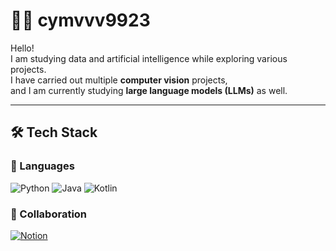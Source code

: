# 👨‍💻 cymvvv9923  

Hello!  
I am studying data and artificial intelligence while exploring various projects.  
I have carried out multiple **computer vision** projects,  
and I am currently studying **large language models (LLMs)** as well.  

---

## 🛠 Tech Stack  

### 🚀 Languages
![Python](https://img.shields.io/badge/Python-3776AB?style=flat-square&logo=python&logoColor=white)
![Java](https://img.shields.io/badge/Java-007396?style=flat-square&logo=java&logoColor=white)
![Kotlin](https://img.shields.io/badge/Kotlin-7F52FF?style=flat-square&logo=kotlin&logoColor=white)

### 🤝 Collaboration
[![Notion](https://img.shields.io/badge/Notion-000000?style=flat-square&logo=notion&logoColor=white)](https://www.notion.so/Resume-Sample-26fa239ff88d801994d5f6e9f72e89a1?pvs=11)

